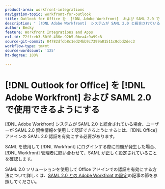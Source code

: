 ```yaml
---
product-area: workfront-integrations
navigation-topic: workfront-for-outlook
title: Outlook for Office を  [!DNL Adobe Workfront]  および SAML 2.0 で使用できるようにする
description: ' [!DNL Adobe Workfront]  システムが SAML 2.0 と統合されている場合、ユーザーが SAML 2.0 資格情報を使用して認証できるようにするには、Office アドインの SAML 2.0 認証を有効にする必要があります。'
author: Becky
feature: Workfront Integrations and Apps
exl-id: 72ffceb3-50f0-486e-92b5-0bea4c9a99c8
source-git-commit: 04782dfdb8c1ed24bb9c7399a01511c0cbd2dec3
workflow-type: tm+mt
source-wordcount: '125'
ht-degree: 100%

---
```


# [!DNL Outlook for Office] を [!DNL Adobe Workfront] および SAML 2.0 で使用できるようにする

[!DNL Adobe Workfront] システムが SAML 2.0 と統合されている場合、ユーザーが SAML 2.0 資格情報を使用して認証できるようにするには、[!DNL Office] アドインの SAML 2.0 認証を有効にする必要があります。

SAML を使用して [!DNL Workfront] にログインする際に問題が発生した場合、[!DNL Workfront] 管理者に問い合わせて、SAML が正しく設定されていることを確認します。

SAML 2.0 ソリューションを使用して Office アドインでの認証を有効にする方法について詳しくは、[SAML 2.0 との Adobe Workfront の設定](../../administration-and-setup/add-users/single-sign-on/configure-workfront-saml-2.md)の記事の節を参照してください。
